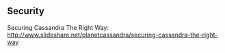 ## Security

Securing Cassandra The Right Way: http://www.slideshare.net/planetcassandra/securing-cassandra-the-right-way
